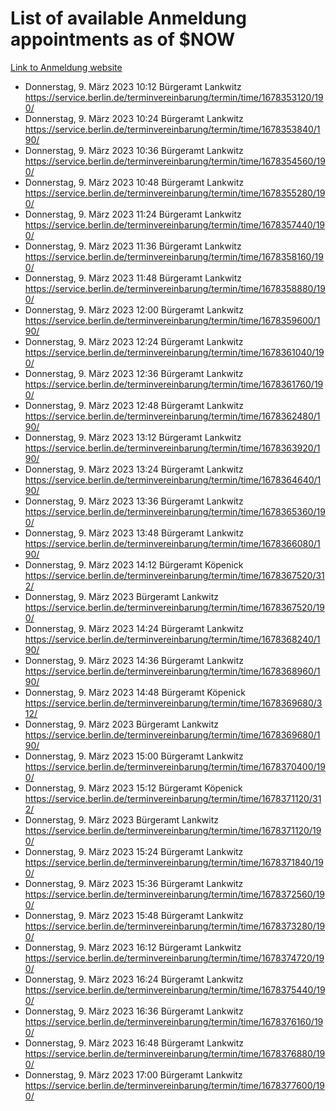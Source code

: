 # List of available Anmeldung appointments as of $NOW
[Link to Anmeldung website](https://service.berlin.de/terminvereinbarung/termin/tag.php?termin=1&anliegen[]=120686&dienstleisterlist=122210,122217,327316,122219,327312,122227,327314,122231,327346,122243,327348,122254,122252,329742,122260,329745,122262,329748,122271,327278,122273,327274,122277,327276,330436,122280,327294,122282,327290,122284,327292,122291,327270,122285,327266,122286,327264,122296,327268,150230,329760,122297,327286,122294,327284,122312,329763,122314,329775,122304,327330,122311,327334,122309,327332,317869,122281,327352,122279,329772,122283,122276,327324,122274,327326,122267,329766,122246,327318,122251,327320,122257,327322,122208,327298,122226,327300&herkunft=http%3A%2F%2Fservice.berlin.de%2Fdienstleistung%2F120686%2F)
- Donnerstag, 9. März 2023 10:12 Bürgeramt Lankwitz https://service.berlin.de/terminvereinbarung/termin/time/1678353120/190/
- Donnerstag, 9. März 2023 10:24 Bürgeramt Lankwitz https://service.berlin.de/terminvereinbarung/termin/time/1678353840/190/
- Donnerstag, 9. März 2023 10:36 Bürgeramt Lankwitz https://service.berlin.de/terminvereinbarung/termin/time/1678354560/190/
- Donnerstag, 9. März 2023 10:48 Bürgeramt Lankwitz https://service.berlin.de/terminvereinbarung/termin/time/1678355280/190/
- Donnerstag, 9. März 2023 11:24 Bürgeramt Lankwitz https://service.berlin.de/terminvereinbarung/termin/time/1678357440/190/
- Donnerstag, 9. März 2023 11:36 Bürgeramt Lankwitz https://service.berlin.de/terminvereinbarung/termin/time/1678358160/190/
- Donnerstag, 9. März 2023 11:48 Bürgeramt Lankwitz https://service.berlin.de/terminvereinbarung/termin/time/1678358880/190/
- Donnerstag, 9. März 2023 12:00 Bürgeramt Lankwitz https://service.berlin.de/terminvereinbarung/termin/time/1678359600/190/
- Donnerstag, 9. März 2023 12:24 Bürgeramt Lankwitz https://service.berlin.de/terminvereinbarung/termin/time/1678361040/190/
- Donnerstag, 9. März 2023 12:36 Bürgeramt Lankwitz https://service.berlin.de/terminvereinbarung/termin/time/1678361760/190/
- Donnerstag, 9. März 2023 12:48 Bürgeramt Lankwitz https://service.berlin.de/terminvereinbarung/termin/time/1678362480/190/
- Donnerstag, 9. März 2023 13:12 Bürgeramt Lankwitz https://service.berlin.de/terminvereinbarung/termin/time/1678363920/190/
- Donnerstag, 9. März 2023 13:24 Bürgeramt Lankwitz https://service.berlin.de/terminvereinbarung/termin/time/1678364640/190/
- Donnerstag, 9. März 2023 13:36 Bürgeramt Lankwitz https://service.berlin.de/terminvereinbarung/termin/time/1678365360/190/
- Donnerstag, 9. März 2023 13:48 Bürgeramt Lankwitz https://service.berlin.de/terminvereinbarung/termin/time/1678366080/190/
- Donnerstag, 9. März 2023 14:12 Bürgeramt Köpenick https://service.berlin.de/terminvereinbarung/termin/time/1678367520/312/
- Donnerstag, 9. März 2023  Bürgeramt Lankwitz https://service.berlin.de/terminvereinbarung/termin/time/1678367520/190/
- Donnerstag, 9. März 2023 14:24 Bürgeramt Lankwitz https://service.berlin.de/terminvereinbarung/termin/time/1678368240/190/
- Donnerstag, 9. März 2023 14:36 Bürgeramt Lankwitz https://service.berlin.de/terminvereinbarung/termin/time/1678368960/190/
- Donnerstag, 9. März 2023 14:48 Bürgeramt Köpenick https://service.berlin.de/terminvereinbarung/termin/time/1678369680/312/
- Donnerstag, 9. März 2023  Bürgeramt Lankwitz https://service.berlin.de/terminvereinbarung/termin/time/1678369680/190/
- Donnerstag, 9. März 2023 15:00 Bürgeramt Lankwitz https://service.berlin.de/terminvereinbarung/termin/time/1678370400/190/
- Donnerstag, 9. März 2023 15:12 Bürgeramt Köpenick https://service.berlin.de/terminvereinbarung/termin/time/1678371120/312/
- Donnerstag, 9. März 2023  Bürgeramt Lankwitz https://service.berlin.de/terminvereinbarung/termin/time/1678371120/190/
- Donnerstag, 9. März 2023 15:24 Bürgeramt Lankwitz https://service.berlin.de/terminvereinbarung/termin/time/1678371840/190/
- Donnerstag, 9. März 2023 15:36 Bürgeramt Lankwitz https://service.berlin.de/terminvereinbarung/termin/time/1678372560/190/
- Donnerstag, 9. März 2023 15:48 Bürgeramt Lankwitz https://service.berlin.de/terminvereinbarung/termin/time/1678373280/190/
- Donnerstag, 9. März 2023 16:12 Bürgeramt Lankwitz https://service.berlin.de/terminvereinbarung/termin/time/1678374720/190/
- Donnerstag, 9. März 2023 16:24 Bürgeramt Lankwitz https://service.berlin.de/terminvereinbarung/termin/time/1678375440/190/
- Donnerstag, 9. März 2023 16:36 Bürgeramt Lankwitz https://service.berlin.de/terminvereinbarung/termin/time/1678376160/190/
- Donnerstag, 9. März 2023 16:48 Bürgeramt Lankwitz https://service.berlin.de/terminvereinbarung/termin/time/1678376880/190/
- Donnerstag, 9. März 2023 17:00 Bürgeramt Lankwitz https://service.berlin.de/terminvereinbarung/termin/time/1678377600/190/
